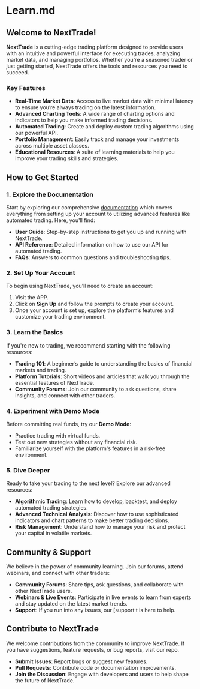 # Learn.md

## Welcome to NextTrade!

**NextTrade** is a cutting-edge trading platform designed to provide users with an intuitive and powerful interface for executing trades, analyzing market data, and managing portfolios. Whether you're a seasoned trader or just getting started, NextTrade offers the tools and resources you need to succeed.

### Key Features

- **Real-Time Market Data**: Access to live market data with minimal latency to ensure you’re always trading on the latest information.
- **Advanced Charting Tools**: A wide range of charting options and indicators to help you make informed trading decisions.
- **Automated Trading**: Create and deploy custom trading algorithms using our powerful API.
- **Portfolio Management**: Easily track and manage your investments across multiple asset classes.
- **Educational Resources**: A suite of learning materials to help you improve your trading skills and strategies.

## How to Get Started

### 1. Explore the Documentation

Start by exploring our comprehensive [documentation](./docs) which covers everything from setting up your account to utilizing advanced features like automated trading. Here, you'll find:

- **User Guide**: Step-by-step instructions to get you up and running with NextTrade.
- **API Reference**: Detailed information on how to use our API for automated trading.
- **FAQs**: Answers to common questions and troubleshooting tips.

### 2. Set Up Your Account

To begin using NextTrade, you’ll need to create an account:

1. Visit the APP.
2. Click on **Sign Up** and follow the prompts to create your account.
3. Once your account is set up, explore the platform’s features and customize your trading environment.

### 3. Learn the Basics

If you're new to trading, we recommend starting with the following resources:

- **Trading 101**: A beginner’s guide to understanding the basics of financial markets and trading.
- **Platform Tutorials**: Short videos and articles that walk you through the essential features of NextTrade.
- **Community Forums**: Join our community to ask questions, share insights, and connect with other traders.

### 4. Experiment with Demo Mode

Before committing real funds, try our **Demo Mode**:

- Practice trading with virtual funds.
- Test out new strategies without any financial risk.
- Familiarize yourself with the platform's features in a risk-free environment.

### 5. Dive Deeper

Ready to take your trading to the next level? Explore our advanced resources:

- **Algorithmic Trading**: Learn how to develop, backtest, and deploy automated trading strategies.
- **Advanced Technical Analysis**: Discover how to use sophisticated indicators and chart patterns to make better trading decisions.
- **Risk Management**: Understand how to manage your risk and protect your capital in volatile markets.

## Community & Support

We believe in the power of community learning. Join our forums, attend webinars, and connect with other traders:

- **Community Forums**: Share tips, ask questions, and collaborate with other NextTrade users.
- **Webinars & Live Events**: Participate in live events to learn from experts and stay updated on the latest market trends.
- **Support**: If you run into any issues, our [support t is here to help.

## Contribute to NextTrade

We welcome contributions from the community to improve NextTrade. If you have suggestions, feature requests, or bug reports, visit our repo.

- **Submit Issues**: Report bugs or suggest new features.
- **Pull Requests**: Contribute code or documentation improvements.
- **Join the Discussion**: Engage with developers and users to help shape the future of NextTrade.



